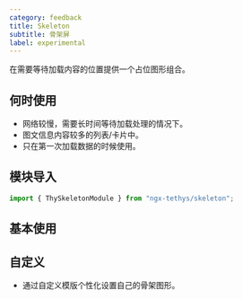 ```yaml
---
category: feedback
title: Skeleton
subtitle: 骨架屏
label: experimental
---
```


<alert>在需要等待加载内容的位置提供一个占位图形组合。</alert>

## 何时使用
- 网络较慢，需要长时间等待加载处理的情况下。
- 图文信息内容较多的列表/卡片中。
- 只在第一次加载数据的时候使用。
## 模块导入
```ts
import { ThySkeletonModule } from "ngx-tethys/skeleton";
```

## 基本使用

<example name="thy-skeleton-list-example" />

## 自定义

- 通过自定义模版个性化设置自己的骨架图形。

<example name="thy-skeleton-custom-example" />
